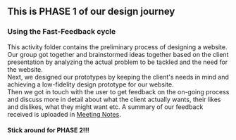 ## This is PHASE 1 of our design journey

### Using the Fast-Feedback cycle
This activity folder contains the preliminary process of designing a website. Our group got together and brainstormed ideas together based on the client presentation by analyzing the actual problem to be tackled and the need for the website.  
Next, we designed our prototypes by keeping the client's needs in mind and achieving a low-fidelity design prototype for our website.  
Then we got in touch with the user to get feedback on the on-going process and discuss more in detail about what the client actually wants, their likes and dislikes, what they might want etc. A summary of our feedback received is uploaded in [Meeting Notes](./Meeting%20Notes.pdf).

#### Stick around for PHASE 2!!!
